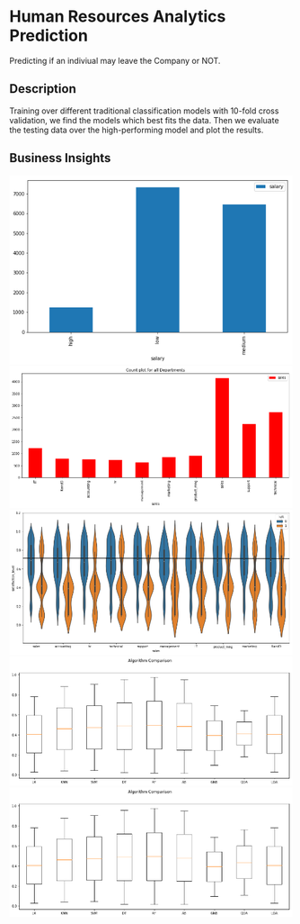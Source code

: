 # Human Resources Analytics Prediction
Predicting if an indiviual may leave the Company or NOT. 

## Description
Training over different traditional classification models with 10-fold cross validation, we find the models which best fits the data.
Then we evaluate the testing data over the high-performing model and plot the results.

## Business Insights
![Insight_1](output_28_1.png)
![Insight_2](output_44_1.png)
![Insight_3](output_48_1.png)
![Insight_4](output_63_0.png)
![Insight_5](output_74_0.png)
